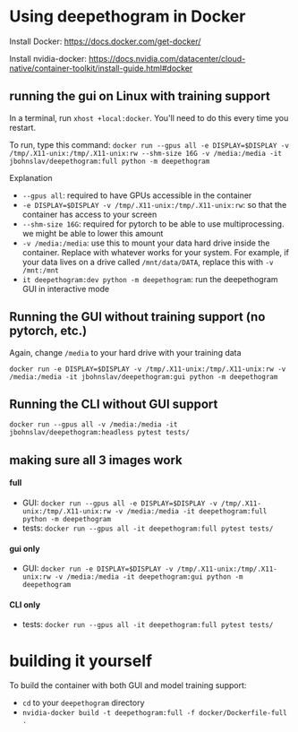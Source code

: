 # Using deepethogram in Docker
Install Docker: https://docs.docker.com/get-docker/

Install nvidia-docker: https://docs.nvidia.com/datacenter/cloud-native/container-toolkit/install-guide.html#docker

## running the gui on Linux with training support
In a terminal, run `xhost +local:docker`. You'll need to do this every time you restart. 

To run, type this command: `docker run --gpus all -e DISPLAY=$DISPLAY -v /tmp/.X11-unix:/tmp/.X11-unix:rw --shm-size 16G -v /media:/media -it jbohnslav/deepethogram:full python -m deepethogram`

Explanation
* `--gpus all`: required to have GPUs accessible in the container
* `-e DISPLAY=$DISPLAY -v /tmp/.X11-unix:/tmp/.X11-unix:rw`: so that the container has access to your screen
* `--shm-size 16G`: required for pytorch to be able to use multiprocessing. we might be able to lower this amount
* `-v /media:/media`: use this to mount your data hard drive inside the container. Replace with whatever works for your system. For example, if your data lives on a drive called `/mnt/data/DATA`, replace this with `-v /mnt:/mnt`
* `it deepethogram:dev python -m deepethogram`: run the deepethogram GUI in interactive mode

## Running the GUI without training support (no pytorch, etc.)
Again, change `/media` to your hard drive with your training data

`docker run -e DISPLAY=$DISPLAY -v /tmp/.X11-unix:/tmp/.X11-unix:rw -v /media:/media -it jbohnslav/deepethogram:gui python -m deepethogram`

## Running the CLI without GUI support
`docker run --gpus all -v /media:/media -it jbohnslav/deepethogram:headless pytest tests/`

## making sure all 3 images work
#### full
* GUI: `docker run --gpus all -e DISPLAY=$DISPLAY -v /tmp/.X11-unix:/tmp/.X11-unix:rw -v /media:/media -it deepethogram:full python -m deepethogram`
* tests: `docker run --gpus all -it deepethogram:full pytest tests/`

#### gui only
* GUI: `docker run -e DISPLAY=$DISPLAY -v /tmp/.X11-unix:/tmp/.X11-unix:rw -v /media:/media -it deepethogram:gui python -m deepethogram`

#### CLI only
* tests: `docker run --gpus all -it deepethogram:full pytest tests/`

# building it yourself
To build the container with both GUI and model training support: 
* `cd` to your `deepethogram` directory
* `nvidia-docker build -t deepethogram:full -f docker/Dockerfile-full . `
